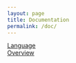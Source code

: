 ```yaml
---
layout: page
title: Documentation
permalink: /doc/
---
```


[Language](volt.html)  
[Overview](overview.html)
